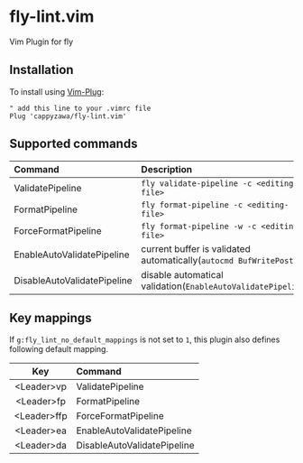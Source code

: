 # fly-lint.vim
Vim Plugin for fly

## Installation
To install using [Vim-Plug](https://github.com/junegunn/vim-plug):
```
" add this line to your .vimrc file
Plug 'cappyzawa/fly-lint.vim'
```

## Supported commands
|Command|Description|
|:---|:---|
|ValidatePipeline|`fly validate-pipeline -c <editing-file>`|
|FormatPipeline|`fly format-pipeline -c <editing-file>`|
|ForceFormatPipeline|`fly format-pipeline -w -c <editing-file>`|
|EnableAutoValidatePipeline|current buffer is validated automatically(`autocmd BufWritePost`)|
|DisableAutoValidatePipeline|disable automatical validation(`EnableAutoValidatePipeline`)|

## Key mappings
If `g:fly_lint_no_default_mappings` is not set to `1`, this plugin also defines following default mapping.

|Key|Command|
|:---:|:---|
|<Leader\>vp|ValidatePipeline|
|<Leader\>fp|FormatPipeline|
|<Leader\>ffp|ForceFormatPipeline|
|<Leader\>ea|EnableAutoValidatePipeline|
|<Leader\>da|DisableAutoValidatePipeline|
